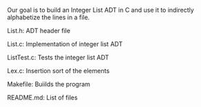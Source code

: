 Our goal is to build an Integer List ADT in C and use it to indirectly alphabetize the lines in a file.

List.h: ADT header file

List.c: Implementation of integer list ADT

ListTest.c: Tests the integer list ADT

Lex.c: Insertion sort of the elements

Makefile: Buiilds the program

README.md: List of files
